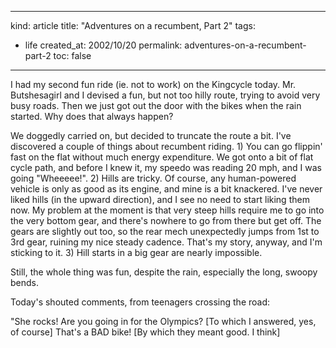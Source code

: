 -----
kind: article
title: "Adventures on a recumbent, Part 2"
tags:
- life
created_at: 2002/10/20
permalink: adventures-on-a-recumbent-part-2
toc: false
-----

<p>I had my second fun ride (ie. not to work) on the Kingcycle today. Mr. Butshesagirl and I devised a fun, but not too hilly route, trying to avoid very busy roads. Then we just got out the door with the bikes when the rain started. Why does that always happen?</p>

<p>We doggedly carried on, but decided to truncate the route a bit. I've discovered a couple of things about recumbent riding. 1) You can go flippin' fast on the flat without much energy expenditure. We got onto a bit of flat cycle path, and before I knew it, my speedo was reading 20 mph, and I was going "Wheeeee!". 2) Hills are tricky. Of course, any human-powered vehicle is only as good as its engine, and mine is a bit knackered. I've never liked hills (in the upward direction), and I see no need to start liking them now. My problem at the moment is that very steep hills require me to go into the very bottom gear, and there's nowhere to go from there but get off. The gears are slightly out too, so the rear mech unexpectedly jumps from 1st to 3rd gear, ruining my nice steady cadence. That's my story, anyway, and I'm sticking to it. 3) Hill starts in a big gear are nearly impossible.</p>

<p>Still, the whole thing was fun, despite the rain, especially the long, swoopy bends.</p>

<p>Today's shouted comments, from teenagers crossing the road:</p>

<p>"She rocks! Are you going in for the Olympics? [To which I answered, yes, of course] That's a BAD bike! [By which they meant good. I think]</p>

